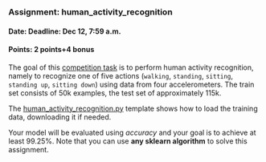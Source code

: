 ### Assignment: human_activity_recognition
#### Date: Deadline: Dec 12, 7:59 a.m.
#### Points: 2 points+4 bonus

The goal of this [competition task](https://ufal.mff.cuni.cz/courses/npfl129/2324-winter#competitions)
is to perform human activity recognition, namely to recognize one
of five actions (`walking`, `standing`, `sitting`, `standing up`, `sitting down`)
using data from four accelerometers. The train set consists of 50k
examples, the test set of approximately 115k.

The [human_activity_recognition.py](https://github.com/ufal/npfl129/tree/master/labs/09/human_activity_recognition.py)
template shows how to load the training data, downloading it if needed.

Your model will be evaluated using _accuracy_ and your goal is to achieve at
least 99.25%. Note that you can use **any sklearn algorithm** to solve this
assignment.
